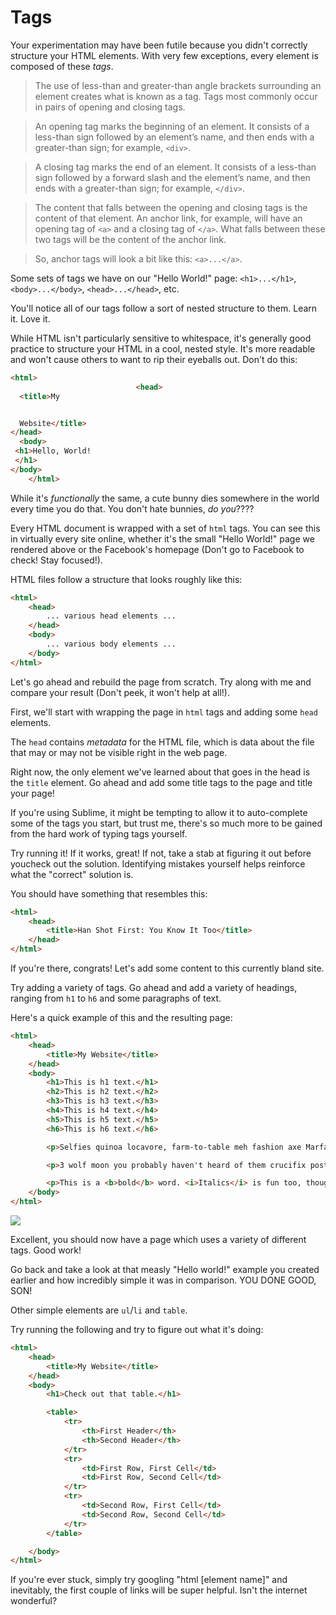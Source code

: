 # Tags

Your experimentation may have been futile because you didn't correctly structure your HTML elements. With very few exceptions, every element is composed of these *tags*.

>The use of less-than and greater-than angle brackets surrounding an element creates what is known as a tag. Tags most commonly occur in pairs of opening and closing tags.

>An opening tag marks the beginning of an element. It consists of a less-than sign followed by an element’s name, and then ends with a greater-than sign; for example, `<div>`.

>A closing tag marks the end of an element. It consists of a less-than sign followed by a forward slash and the element’s name, and then ends with a greater-than sign; for example, `</div>`.

>The content that falls between the opening and closing tags is the content of that element. An anchor link, for example, will have an opening tag of `<a>` and a closing tag of `</a>`. What falls between these two tags will be the content of the anchor link.

>So, anchor tags will look a bit like this: `<a>...</a>`.

Some sets of tags we have on our "Hello World!" page: `<h1>...</h1>`, `<body>...</body>`, `<head>...</head>`, etc.

You'll notice all of our tags follow a sort of nested structure to them. Learn it. Love it.

While HTML isn't particularly sensitive to whitespace, it's generally good practice to structure your HTML in a cool, nested style. It's more readable and won't cause others to want to rip their eyeballs out. Don't do this:

```html
<html>
                            <head>
  <title>My


  Website</title>
</head>
  <body>
 <h1>Hello, World!
 </h1>
</body>
    </html>
```

While it's *functionally* the same, a cute bunny dies somewhere in the world every time you do that. You don't hate bunnies, *do you*????

Every HTML document is wrapped with a set of `html` tags. You can see this in virtually every site online, whether it's the small "Hello World!" page we rendered above or the Facebook's homepage (Don't go to Facebook to check! Stay focused!).

HTML files follow a structure that looks roughly like this:

```html
<html>
    <head>
        ... various head elements ...
    </head>
    <body>
        ... various body elements ...
    </body>
</html>
```

Let's go ahead and rebuild the page from scratch. Try along with me and compare your result (Don't peek, it won't help at all!).

First, we'll start with wrapping the page in `html` tags and adding some `head` elements.

The `head` contains *metadata* for the HTML file, which is data about the file that may or may not be visible right in the web page.

Right now, the only element we've learned about that goes in the head is the `title` element. Go ahead and add some title tags to the page and title your page!

If you're using Sublime, it might be tempting to allow it to auto-complete some of the tags you start, but trust me, there's so much more to be gained from the hard work of typing tags yourself.

Try running it! If it works, great! If not, take a stab at figuring it out before youcheck out the solution. Identifying mistakes yourself helps reinforce what the "correct" solution is.

You should have something that resembles this:

```html
<html>
    <head>
        <title>Han Shot First: You Know It Too</title>
    </head>
</html>
```

If you're there, congrats! Let's add some content to this currently bland site.

Try adding a variety of tags. Go ahead and add a variety of headings, ranging from `h1` to `h6` and some paragraphs of text.

Here's a quick example of this and the resulting page:

```html
<html>
    <head>
        <title>My Website</title>
    </head>
    <body>
        <h1>This is h1 text.</h1>
        <h2>This is h2 text.</h2>
        <h3>This is h3 text.</h3>
        <h4>This is h4 text.</h4>
        <h5>This is h5 text.</h5>
        <h6>This is h6 text.</h6>

        <p>Selfies quinoa locavore, farm-to-table meh fashion axe Marfa tattooed mixtape stumptown chillwave banh mi iPhone street art. Helvetica Godard typewriter pug. Blog cred Cosby sweater paleo, lomo Marfa Shoreditch iPhone. Paleo roof party pour-over, slow-carb retro direct trade photo booth flannel. Next level raw denim twee, organic hella vinyl cred dreamcatcher gentrify mustache occupy fashion axe banjo tofu.</p>

        <p>3 wolf moon you probably haven't heard of them crucifix post-ironic, butcher polaroid Brooklyn art party mixtape Banksy pug irony hashtag. Swag deep v Pinterest crucifix. Jean shorts High Life bespoke, ethical slow-carb paleo quinoa DIY kitsch cred photo booth Pinterest fap.</p>

        <p>This is a <b>bold</b> word. <i>Italics</i> is fun too, though.</p>
    </body>
</html>
```

![](https://www.dropbox.com/s/ez07qgc6qw1354h/Screenshot%202014-09-10%2023.24.59.png?dl=1)

Excellent, you should now have a page which uses a variety of different tags. Good work!

Go back and take a look at that measly "Hello world!" example you created earlier and how incredibly simple it was in comparison. YOU DONE GOOD, SON!

Other simple elements are `ul`/`li` and `table`.

Try running the following and try to figure out what it's doing:

```html
<html>
    <head>
        <title>My Website</title>
    </head>
    <body>
        <h1>Check out that table.</h1>

        <table>
            <tr>
                <th>First Header</th>
                <th>Second Header</th>
            </tr>
            <tr>
                <td>First Row, First Cell</td>
                <td>First Row, Second Cell</td>
            </tr>
            <tr>
                <td>Second Row, First Cell</td>
                <td>Second Row, Second Cell</td>
            </tr>
        </table>

    </body>
</html>
```

If you're ever stuck, simply try googling "html [element name]" and inevitably, the first couple of links will be super helpful. Isn't the internet wonderful?
